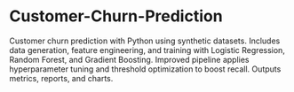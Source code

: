 # Customer-Churn-Prediction
Customer churn prediction with Python using synthetic datasets. Includes data generation, feature engineering, and training with Logistic Regression, Random Forest, and Gradient Boosting. Improved pipeline applies hyperparameter tuning and threshold optimization to boost recall. Outputs metrics, reports, and charts.
